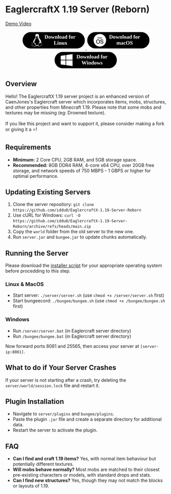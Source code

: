 <!--
  Title: EaglercraftX-1.19-Server
  Description: A 1.19 Eaglercraft / EaglercraftX server project!
  Author: CaenJones
  -->
<meta name='eaglercraft, eaglercraftx, eagler, eaglercraftx server, eaglercraft server' content='HTML, JavaScript, Shell, Batchfile'>

# EaglercraftX 1.19 Server (Reborn)



[Demo Video](https://github.com/CaenJones/EaglercraftX-1.19-Server/assets/131218155/0ee532ab-46d3-4959-ac9a-860931ffd649)

<p align="center">
 <a href="https://github.com/iddu0/EaglercraftX-1.19-Server-Reborn/blob/main/install.sh">
    <img src="https://github.com/garlontas/buttons/blob/main/buttons/200x59/linux-download_2.svg" alt="Description here" width="200" height="59">
 </a>
 <a href="https://github.com/iddu0/EaglercraftX-1.19-Server-Reborn/blob/main/install.sh">
    <img src="https://github.com/garlontas/buttons/blob/main/buttons/200x59/macos-download_2.svg" alt="Description here" width="200" height="59">
 </a>
 <a href="https://github.com/iddu0/EaglercraftX-1.19-Server-Reborn/blob/main/install.bat">
    <img src="https://raw.githubusercontent.com/garlontas/buttons/main/buttons/200x59/windows-download.svg" alt="Description here" width="200" height="59">
 </a>
</p>

## Overview
Hello! The EaglercraftX 1.19 server project is an enhanced version of CaenJones's Eaglercraft server which incorporates items, mobs, structures, and other properties from Minecraft 1.19. Please note that some mobs and textures may be missing (eg: Drowned texture).
<br>
<br>
If you like this project and want to support it, please consider making a fork or giving it a :star:!

## Requirements 
- **Minimum:** 2 Core CPU, 2GB RAM, and 5GB storage space.
- **Recommended:** 8GB DDR4 RAM, 4-core x64 CPU, over 20GB free storage, and network speeds of 750 MBPS - 1 GBPS or higher for optimal performance.

## Updating Existing Servers
1. Clone the server repository: `git clone https://github.com/iddu0/EaglercraftX-1.19-Server-Reborn`
2. Use cURL for Windows: `curl -O https://github.com/iddu0/EaglercraftX-1.19-Server-Reborn/archive/refs/heads/main.zip`
3. Copy the `world` folder from the old server to the new one.
4. Run `server.jar` and `bungee.jar` to update chunks automatically.

## Running the Server
Please download the [installer script](https://github.com/iddu0/EaglercraftX-1.19-Server-Reborn/tree/main#eaglercraftx-119-server) for your appropriate operating system before procedding to this step.

### Linux & MacOS
- Start server: `./server/server.sh` (use `chmod +x /server/server.sh` first)
- Start bungeecord: `./bungee/bungee.sh` (use `chmod +x /bungee/bungee.sh` first)

### Windows
- Run `/server/server.bat` (in Eaglercraft server directory)
- Run `/bungee/bungee.bat` (in Eaglercraft server directory) 

Now forward ports 8081 and 25565, then access your server at `[server-ip:8081]`.

## What to do if Your Server Crashes
If your server is not starting after a crash, try deleting the `server/world/session.lock` file and restart it.

## Plugin Installation
- Navigate to `server/plugins` and `bungee/plugins`.
- Paste the plugin `.jar` file and create a separate directory for additional data.
- Restart the server to activate the plugin.

## FAQ
- **Can I find and craft 1.19 items?** Yes, with normal item behaviour but potentially different textures.
- **Will mobs behave normally?** Most mobs are matched to their closest pre-existing characters or models, with standard drops and stats.
- **Can I find new structures?** Yes, though they may not match the blocks or layouts of 1.19.
